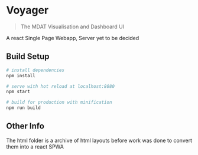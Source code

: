 # Voyager 

> The MDAT Visualisation and Dashboard UI 

A react Single Page Webapp, Server yet to be decided

## Build Setup

``` bash
# install dependencies
npm install

# serve with hot reload at localhost:8080
npm start

# build for production with minification
npm run build
```

## Other Info

The html folder is a archive of html layouts before work was done to convert them into a react SPWA

